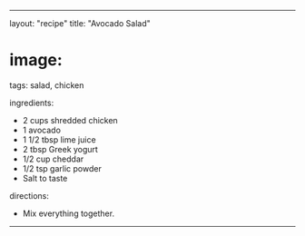 ---

layout: "recipe"
title: "Avocado Salad"
# image:
tags: salad, chicken

ingredients:
- 2 cups shredded chicken
- 1 avocado
- 1 1/2 tbsp lime juice
- 2 tbsp Greek yogurt
- 1/2 cup cheddar
- 1/2 tsp garlic powder
- Salt to taste

directions:
- Mix everything together.

---